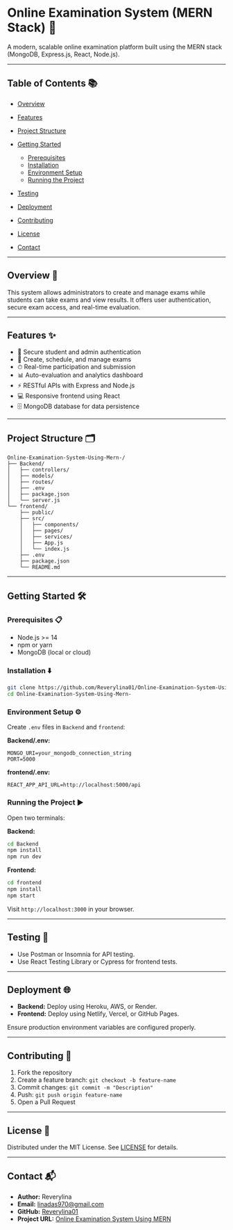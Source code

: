 # **Online Examination System (MERN Stack)** 🚀

A modern, scalable online examination platform built using the MERN stack (MongoDB, Express.js, React, Node.js).

---

## Table of Contents 📚

* [Overview](#overview)
* [Features](#features)
* [Project Structure](#project-structure)
* [Getting Started](#getting-started)

  * [Prerequisites](#prerequisites)
  * [Installation](#installation)
  * [Environment Setup](#environment-setup)
  * [Running the Project](#running-the-project)
* [Testing](#testing)
* [Deployment](#deployment)
* [Contributing](#contributing)
* [License](#license)
* [Contact](#contact)

---

## Overview 📝

This system allows administrators to create and manage exams while students can take exams and view results. It offers user authentication, secure exam access, and real-time evaluation.

---

## Features ✨

* 🔐 Secure student and admin authentication
* 📝 Create, schedule, and manage exams
* ⏱ Real-time participation and submission
* 📊 Auto-evaluation and analytics dashboard
* ⚡ RESTful APIs with Express and Node.js
* 💻 Responsive frontend using React
* 🗄 MongoDB database for data persistence

---

## Project Structure 🗂

```
Online-Examination-System-Using-Mern-/
├── Backend/
│   ├── controllers/
│   ├── models/
│   ├── routes/
│   ├── .env
│   ├── package.json
│   └── server.js
└── frontend/
    ├── public/
    ├── src/
    │   ├── components/
    │   ├── pages/
    │   ├── services/
    │   ├── App.js
    │   └── index.js
    ├── .env
    ├── package.json
    └── README.md
```

---

## Getting Started 🛠

### Prerequisites 📋

* Node.js >= 14
* npm or yarn
* MongoDB (local or cloud)

### Installation ⬇️

```bash
git clone https://github.com/Reverylina01/Online-Examination-System-Using-Mern-.git
cd Online-Examination-System-Using-Mern-
```

### Environment Setup ⚙️

Create `.env` files in `Backend` and `frontend`:

**Backend/.env:**

```
MONGO_URI=your_mongodb_connection_string
PORT=5000
```

**frontend/.env:**

```
REACT_APP_API_URL=http://localhost:5000/api
```

### Running the Project ▶️

Open two terminals:

**Backend:**

```bash
cd Backend
npm install
npm run dev
```

**Frontend:**

```bash
cd frontend
npm install
npm start
```

Visit `http://localhost:3000` in your browser.

---

## Testing 🧪

* Use Postman or Insomnia for API testing.
* Use React Testing Library or Cypress for frontend tests.

---

## Deployment 🌐

* **Backend:** Deploy using Heroku, AWS, or Render.
* **Frontend:** Deploy using Netlify, Vercel, or GitHub Pages.

Ensure production environment variables are configured properly.

---

## Contributing 🤝

1. Fork the repository
2. Create a feature branch: `git checkout -b feature-name`
3. Commit changes: `git commit -m "Description"`
4. Push: `git push origin feature-name`
5. Open a Pull Request

---

## License 📄

Distributed under the MIT License. See [LICENSE](LICENSE) for details.

---

## Contact 📬

* **Author:** Reverylina
* **Email:** linadas970@gmail.com
* **GitHub:** [Reverylina01](https://github.com/Reverylina01)
* **Project URL:** [Online Examination System Using MERN](https://github.com/Reverylina01/Online-Examination-System-Using-Mern-)
